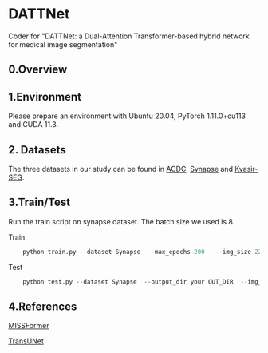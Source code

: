 # DATTNet<br />


Coder for "DATTNet: a Dual-Attention Transformer-based hybrid network for medical image segmentation"<br />

## 0.Overview



## 1.Environment<br />
Please prepare an environment with Ubuntu 20.04, PyTorch 1.11.0+cu113 and CUDA 11.3.<br />


## 2. Datasets
The three datasets in our study can be found in [ACDC](https://ieee-dataport.org/documents/automatic-cardiac-diagnosis-challenge), [Synapse](https://www.synapse.org/#!Synapse:syn3193805/wiki/217789) and [Kvasir-SEG](https://datasets.simula.no/kvasir-seg/).

## 3.Train/Test
Run the train script on synapse dataset. The batch size we used is 8.

Train
```python
    python train.py --dataset Synapse  --max_epochs 200   --img_size 224 --base_lr 0.001 --batch_size 8
```

Test
```python
    python test.py --dataset Synapse  --output_dir your OUT_DIR  --img_size 224
```

## 4.References
[MISSFormer](https://github.com/ZhifangDeng/MISSFormer)

[TransUNet](https://github.com/Beckschen/TransUNet)


